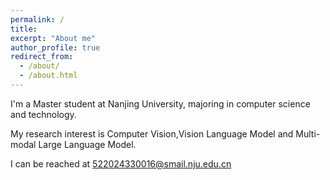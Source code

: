 ```yaml
---
permalink: /
title: 
excerpt: "About me"
author_profile: true
redirect_from: 
  - /about/
  - /about.html
---
```


I'm a Master student at Nanjing University, majoring in computer science and technology. 


My research interest is Computer Vision,Vision Language Model and Multi-modal Large Language Model.


I can be reached at 522024330016@smail.nju.edu.cn

